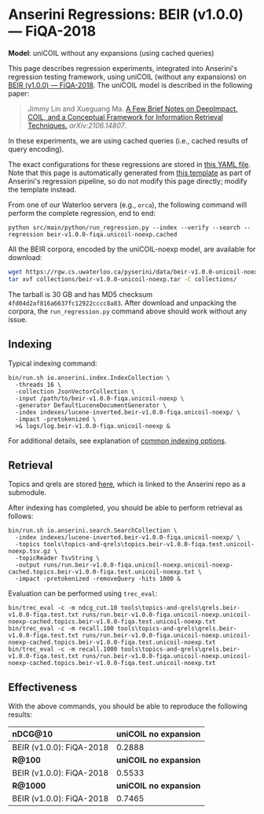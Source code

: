 # Anserini Regressions: BEIR (v1.0.0) &mdash; FiQA-2018

**Model**: uniCOIL without any expansions (using cached queries)

This page describes regression experiments, integrated into Anserini's regression testing framework, using uniCOIL (without any expansions) on [BEIR (v1.0.0) &mdash; FiQA-2018](http://beir.ai/).
The uniCOIL model is described in the following paper:

> Jimmy Lin and Xueguang Ma. [A Few Brief Notes on DeepImpact, COIL, and a Conceptual Framework for Information Retrieval Techniques.](https://arxiv.org/abs/2106.14807) _arXiv:2106.14807_.

In these experiments, we are using cached queries (i.e., cached results of query encoding).

The exact configurations for these regressions are stored in [this YAML file](../../src/main/resources/regression/beir-v1.0.0-fiqa.unicoil-noexp.cached.yaml).
Note that this page is automatically generated from [this template](../../src/main/resources/docgen/templates/beir-v1.0.0-fiqa.unicoil-noexp.cached.template) as part of Anserini's regression pipeline, so do not modify this page directly; modify the template instead.

From one of our Waterloo servers (e.g., `orca`), the following command will perform the complete regression, end to end:

```
python src/main/python/run_regression.py --index --verify --search --regression beir-v1.0.0-fiqa.unicoil-noexp.cached
```

All the BEIR corpora, encoded by the uniCOIL-noexp model, are available for download:

```bash
wget https://rgw.cs.uwaterloo.ca/pyserini/data/beir-v1.0.0-unicoil-noexp.tar -P collections/
tar xvf collections/beir-v1.0.0-unicoil-noexp.tar -C collections/
```

The tarball is 30 GB and has MD5 checksum `4fd04d2af816a6637fc12922cccc8a83`.
After download and unpacking the corpora, the `run_regression.py` command above should work without any issue.

## Indexing

Typical indexing command:

```
bin/run.sh io.anserini.index.IndexCollection \
  -threads 16 \
  -collection JsonVectorCollection \
  -input /path/to/beir-v1.0.0-fiqa.unicoil-noexp \
  -generator DefaultLuceneDocumentGenerator \
  -index indexes/lucene-inverted.beir-v1.0.0-fiqa.unicoil-noexp/ \
  -impact -pretokenized \
  >& logs/log.beir-v1.0.0-fiqa.unicoil-noexp &
```

For additional details, see explanation of [common indexing options](../../docs/common-indexing-options.md).

## Retrieval

Topics and qrels are stored [here](https://github.com/castorini/anserini-tools/tree/master/topics-and-qrels), which is linked to the Anserini repo as a submodule.

After indexing has completed, you should be able to perform retrieval as follows:

```
bin/run.sh io.anserini.search.SearchCollection \
  -index indexes/lucene-inverted.beir-v1.0.0-fiqa.unicoil-noexp/ \
  -topics tools\topics-and-qrels\topics.beir-v1.0.0-fiqa.test.unicoil-noexp.tsv.gz \
  -topicReader TsvString \
  -output runs/run.beir-v1.0.0-fiqa.unicoil-noexp.unicoil-noexp-cached.topics.beir-v1.0.0-fiqa.test.unicoil-noexp.txt \
  -impact -pretokenized -removeQuery -hits 1000 &
```

Evaluation can be performed using `trec_eval`:

```
bin/trec_eval -c -m ndcg_cut.10 tools\topics-and-qrels\qrels.beir-v1.0.0-fiqa.test.txt runs/run.beir-v1.0.0-fiqa.unicoil-noexp.unicoil-noexp-cached.topics.beir-v1.0.0-fiqa.test.unicoil-noexp.txt
bin/trec_eval -c -m recall.100 tools\topics-and-qrels\qrels.beir-v1.0.0-fiqa.test.txt runs/run.beir-v1.0.0-fiqa.unicoil-noexp.unicoil-noexp-cached.topics.beir-v1.0.0-fiqa.test.unicoil-noexp.txt
bin/trec_eval -c -m recall.1000 tools\topics-and-qrels\qrels.beir-v1.0.0-fiqa.test.txt runs/run.beir-v1.0.0-fiqa.unicoil-noexp.unicoil-noexp-cached.topics.beir-v1.0.0-fiqa.test.unicoil-noexp.txt
```

## Effectiveness

With the above commands, you should be able to reproduce the following results:

| **nDCG@10**                                                                                                  | **uniCOIL no expansion**|
|:-------------------------------------------------------------------------------------------------------------|-----------|
| BEIR (v1.0.0): FiQA-2018                                                                                     | 0.2888    |
| **R@100**                                                                                                    | **uniCOIL no expansion**|
| BEIR (v1.0.0): FiQA-2018                                                                                     | 0.5533    |
| **R@1000**                                                                                                   | **uniCOIL no expansion**|
| BEIR (v1.0.0): FiQA-2018                                                                                     | 0.7465    |
